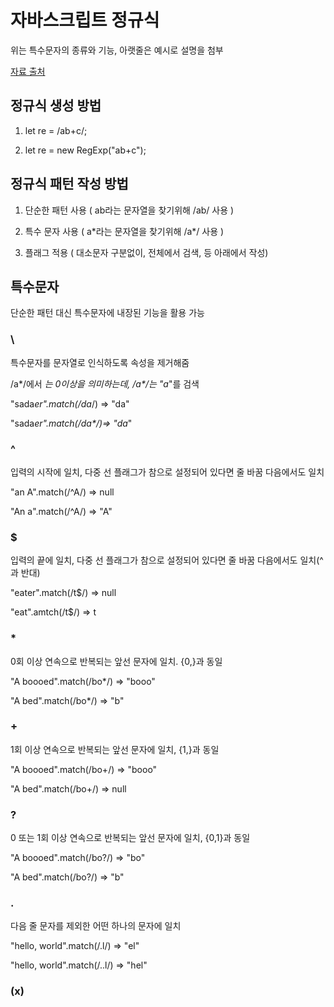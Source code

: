 # 자바스크립트 정규식

위는 특수문자의 종류와 기능, 아랫줄은 예시로 설명을 첨부

[자료 출처](https://developer.mozilla.org/ko/docs/Web/JavaScript/Guide/%EC%A0%95%EA%B7%9C%EC%8B%9D)

## 정규식 생성 방법

1. let re = /ab+c/;

2. let re = new RegExp("ab+c");


## 정규식 패턴 작성 방법

1. 단순한 패턴 사용 ( ab라는 문자열을 찾기위해 /ab/ 사용 )

2. 특수 문자 사용 ( a*라는 문자열을 찾기위해 /a\*/ 사용 )

3. 플래그 적용 ( 대소문자 구분없이, 전체에서 검색, 등 아래에서 작성)


## 특수문자

단순한 패턴 대신 특수문자에 내장된 기능을 활용 가능

### \

특수문자를 문자열로 인식하도록 속성을 제거해줌

/a*/에서 *는 0이상을 의미하는데, /a\*/는 "a*"를 검색

"sada*er".match(/da*/) => "da"

"sada*er".match(/da\*/)=> "da*"

### ^

입력의 시작에 일치, 다중 선 플래그가 참으로 설정되어 있다면 줄 바꿈 다음에서도 일치

"an A".match(/^A/) => null

"An a".match(/^A/) => "A"

### $

입력의 끝에 일치, 다중 선 플래그가 참으로 설정되어 있다면 줄 바꿈 다음에서도 일치(^과 반대)

"eater".match(/t$/) => null

"eat".amtch(/t$/) => t

### *

0회 이상 연속으로 반복되는 앞선 문자에 일치. {0,}과 동일

"A boooed".match(/bo*/) => "booo"

"A bed".match(/bo*/) => "b"

### +

1회 이상 연속으로 반복되는 앞선 문자에 일치, {1,}과 동일

"A boooed".match(/bo+/) => "booo"

"A bed".match(/bo+/) => null

### ?

0 또는 1회 이상 연속으로 반복되는 앞선 문자에 일치, {0,1}과 동일

"A boooed".match(/bo?/) => "bo"

"A bed".match(/bo?/) => "b"

### .

다음 줄 문자를 제외한 어떤 하나의 문자에 일치

"hello, world".match(/.l/) => "el"

"hello, world".match(/..l/) => "hel"

### (x)

